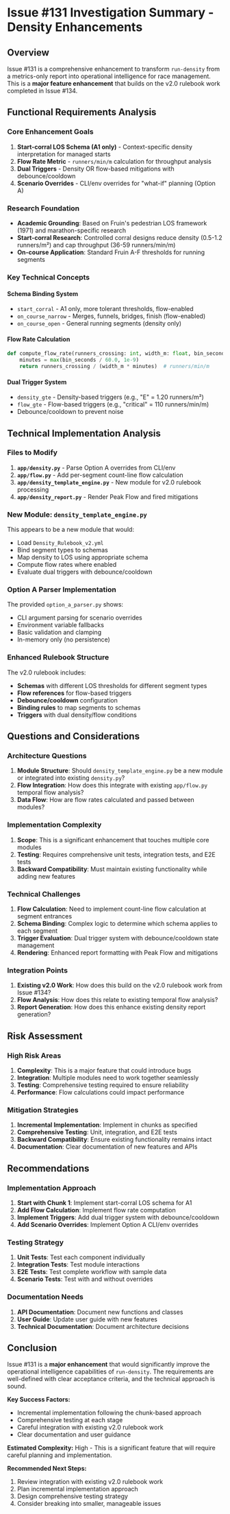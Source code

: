 # Issue #131 Investigation Summary - Density Enhancements

## Overview
Issue #131 is a comprehensive enhancement to transform `run-density` from a metrics-only report into operational intelligence for race management. This is a **major feature enhancement** that builds on the v2.0 rulebook work completed in Issue #134.

## Functional Requirements Analysis

### **Core Enhancement Goals**
1. **Start-corral LOS Schema (A1 only)** - Context-specific density interpretation for managed starts
2. **Flow Rate Metric** - `runners/min/m` calculation for throughput analysis
3. **Dual Triggers** - Density OR flow-based mitigations with debounce/cooldown
4. **Scenario Overrides** - CLI/env overrides for "what-if" planning (Option A)

### **Research Foundation**
- **Academic Grounding**: Based on Fruin's pedestrian LOS framework (1971) and marathon-specific research
- **Start-corral Research**: Controlled corral designs reduce density (0.5-1.2 runners/m²) and cap throughput (36-59 runners/min/m)
- **On-course Application**: Standard Fruin A-F thresholds for running segments

### **Key Technical Concepts**

#### **Schema Binding System**
- `start_corral` - A1 only, more tolerant thresholds, flow-enabled
- `on_course_narrow` - Merges, funnels, bridges, finish (flow-enabled)
- `on_course_open` - General running segments (density only)

#### **Flow Rate Calculation**
```python
def compute_flow_rate(runners_crossing: int, width_m: float, bin_seconds: int) -> float:
    minutes = max(bin_seconds / 60.0, 1e-9)
    return runners_crossing / (width_m * minutes)  # runners/min/m
```

#### **Dual Trigger System**
- `density_gte` - Density-based triggers (e.g., "E" = 1.20 runners/m²)
- `flow_gte` - Flow-based triggers (e.g., "critical" = 110 runners/min/m)
- Debounce/cooldown to prevent noise

## Technical Implementation Analysis

### **Files to Modify**
1. **`app/density.py`** - Parse Option A overrides from CLI/env
2. **`app/flow.py`** - Add per-segment count-line flow calculation
3. **`app/density_template_engine.py`** - New module for v2.0 rulebook processing
4. **`app/density_report.py`** - Render Peak Flow and fired mitigations

### **New Module: `density_template_engine.py`**
This appears to be a new module that would:
- Load `Density_Rulebook_v2.yml`
- Bind segment types to schemas
- Map density to LOS using appropriate schema
- Compute flow rates where enabled
- Evaluate dual triggers with debounce/cooldown

### **Option A Parser Implementation**
The provided `option_a_parser.py` shows:
- CLI argument parsing for scenario overrides
- Environment variable fallbacks
- Basic validation and clamping
- In-memory only (no persistence)

### **Enhanced Rulebook Structure**
The v2.0 rulebook includes:
- **Schemas** with different LOS thresholds for different segment types
- **Flow references** for flow-based triggers
- **Debounce/cooldown** configuration
- **Binding rules** to map segments to schemas
- **Triggers** with dual density/flow conditions

## Questions and Considerations

### **Architecture Questions**
1. **Module Structure**: Should `density_template_engine.py` be a new module or integrated into existing `density.py`?
2. **Flow Integration**: How does this integrate with existing `app/flow.py` temporal flow analysis?
3. **Data Flow**: How are flow rates calculated and passed between modules?

### **Implementation Complexity**
1. **Scope**: This is a significant enhancement that touches multiple core modules
2. **Testing**: Requires comprehensive unit tests, integration tests, and E2E tests
3. **Backward Compatibility**: Must maintain existing functionality while adding new features

### **Technical Challenges**
1. **Flow Calculation**: Need to implement count-line flow calculation at segment entrances
2. **Schema Binding**: Complex logic to determine which schema applies to each segment
3. **Trigger Evaluation**: Dual trigger system with debounce/cooldown state management
4. **Rendering**: Enhanced report formatting with Peak Flow and mitigations

### **Integration Points**
1. **Existing v2.0 Work**: How does this build on the v2.0 rulebook work from Issue #134?
2. **Flow Analysis**: How does this relate to existing temporal flow analysis?
3. **Report Generation**: How does this enhance existing density report generation?

## Risk Assessment

### **High Risk Areas**
1. **Complexity**: This is a major feature that could introduce bugs
2. **Integration**: Multiple modules need to work together seamlessly
3. **Testing**: Comprehensive testing required to ensure reliability
4. **Performance**: Flow calculations could impact performance

### **Mitigation Strategies**
1. **Incremental Implementation**: Implement in chunks as specified
2. **Comprehensive Testing**: Unit, integration, and E2E tests
3. **Backward Compatibility**: Ensure existing functionality remains intact
4. **Documentation**: Clear documentation of new features and APIs

## Recommendations

### **Implementation Approach**
1. **Start with Chunk 1**: Implement start-corral LOS schema for A1
2. **Add Flow Calculation**: Implement flow rate computation
3. **Implement Triggers**: Add dual trigger system with debounce/cooldown
4. **Add Scenario Overrides**: Implement Option A CLI/env overrides

### **Testing Strategy**
1. **Unit Tests**: Test each component individually
2. **Integration Tests**: Test module interactions
3. **E2E Tests**: Test complete workflow with sample data
4. **Scenario Tests**: Test with and without overrides

### **Documentation Needs**
1. **API Documentation**: Document new functions and classes
2. **User Guide**: Update user guide with new features
3. **Technical Documentation**: Document architecture decisions

## Conclusion

Issue #131 is a **major enhancement** that would significantly improve the operational intelligence capabilities of `run-density`. The requirements are well-defined with clear acceptance criteria, and the technical approach is sound.

**Key Success Factors:**
- Incremental implementation following the chunk-based approach
- Comprehensive testing at each stage
- Careful integration with existing v2.0 rulebook work
- Clear documentation and user guidance

**Estimated Complexity:** High - This is a significant feature that will require careful planning and implementation.

**Recommended Next Steps:**
1. Review integration with existing v2.0 rulebook work
2. Plan incremental implementation approach
3. Design comprehensive testing strategy
4. Consider breaking into smaller, manageable issues
